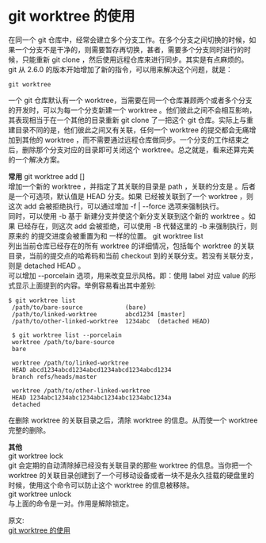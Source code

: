 # git worktree 的使用
在同一个 git 仓库中，经常会建立多个分支工作。在多个分支之间切换的时候，如果一个分支不是干净的，则需要暂存再切换，甚者，需要多个分支同时进行的时候，只能重新 git clone ，然后使用远程仓库来进行同步。其实是有点麻烦的。  
git 从 2.6.0 的版本开始增加了新的指令，可以用来解决这个问题，就是：  
``` 
git worktree
```
一个 git 仓库默认有一个 worktree，当需要在同一个仓库兼顾两个或者多个分支的开发时，可以为每一个分支新建一个 worktree 。他们彼此之间不会相互影响，其表现相当于在一个其他的目录重新 git clone 了一把这个 git 仓库。实际上与重建目录不同的是，他们彼此之间又有关联，任何一个 worktree 的提交都会无痛增加到其他的 worktree ，而不需要通过远程仓库做同步。一个分支的工作结束之后，删除那个分支对应的目录即可关闭这个 worktree。总之就是，看来还算完美的一个解决方案。  

**常用**
git worktree add <path> [<branch>]  
增加一个新的 worktree ，并指定了其关联的目录是 path ，关联的分支是 <branch> 。后者是一个可选项，默认值是 HEAD 分支。如果 <branch> 已经被关联到了一个 worktree ，则这次 add 会被拒绝执行，可以通过增加 -f | --force 选项来强制执行。  
同时，可以使用 -b <new-branch> 基于 <branch> 新建分支并使这个新分支关联到这个新的 worktree 。如果 <new-branch> 已经存在，则这次 add 会被拒绝，可以使用 -B 代替这里的 -b 来强制执行，则原来的 <new-branch> 的提交进度会被重置为和 <branch> 一样的位置。
git worktree list  
列出当前仓库已经存在的所有 worktree 的详细情况，包括每个 worktree 的关联目录，当前的提交点的哈希码和当前 checkout 到的关联分支。若没有关联分支，则是 detached HEAD 。  
可以增加 --porcelain 选项，用来改变显示风格。即：使用 label 对应 value 的形式显示上面提到的内容。举例容易看出其中差别:  
``` 
$ git worktree list
 /path/to/bare-source            (bare)
 /path/to/linked-worktree        abcd1234 [master]
 /path/to/other-linked-worktree  1234abc  (detached HEAD)
 
 $ git worktree list --porcelain
 worktree /path/to/bare-source
 bare
 
 worktree /path/to/linked-worktree
 HEAD abcd1234abcd1234abcd1234abcd1234abcd1234
 branch refs/heads/master
 
 worktree /path/to/other-linked-worktree
 HEAD 1234abc1234abc1234abc1234abc1234abc1234a
 detached
```
在删除 worktree 的关联目录之后，清除 worktree 的信息。从而使一个 worktree 完整的删除。

**其他**  
git worktree lock  
git 会定期的自动清除掉已经没有关联目录的那些 worktree 的信息。当你把一个 worktree 的关联目录创建到了一个可移动设备或者一块不是永久挂载的硬盘里的时候，使用这个命令可以防止这个 worktree 的信息被移除。  
git worktree unlock  
与上面的命令是一对。作用是解除锁定。  

原文:  
[git worktree 的使用](https://mp.weixin.qq.com/s/MkD_YIpTsaoxMiV4in7-QQ)
